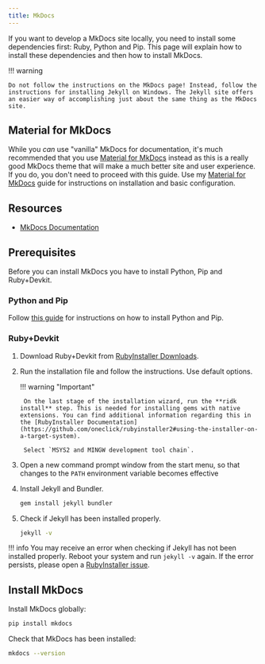 ```yaml
---
title: MkDocs
---
```


If you want to develop a MkDocs site locally, you need to install some dependencies first: Ruby, Python and Pip. This page will explain how to install these dependencies and then how to install MkDocs. 

!!! warning

	Do not follow the instructions on the MkDocs page! Instead, follow the instructions for installing Jekyll on Windows. The Jekyll site offers an easier way of accomplishing just about the same thing as the MkDocs site.

## Material for MkDocs

While you *can* use "vanilla" MkDocs for documentation, it's much recommended that you use [Material for MkDocs](https://squidfunk.github.io/mkdocs-material/) instead as this is a really good MkDocs theme that will make a much better site and user experience. If you do, you don't need to proceed with this guide. Use my [Material for MkDocs](./material-for-mkdocs.md) guide for instructions on installation and basic configuration.

## Resources

- [MkDocs Documentation](https://www.mkdocs.org/user-guide/installation/)

## Prerequisites

Before you can install MkDocs you have to install Python, Pip and Ruby+Devkit.

### Python and Pip

Follow [this guide](./python.md) for instructions on how to install Python and Pip.

### Ruby+Devkit

<div class="steps" markdown>

1. Download Ruby+Devkit from [RubyInstaller Downloads](https://rubyinstaller.org/downloads/).

1. Run the installation file and follow the instructions. Use default options.

	!!! warning "Important"

		On the last stage of the installation wizard, run the **ridk install** step. This is needed for installing gems with native extensions. You can find additional information regarding this in the [RubyInstaller Documentation](https://github.com/oneclick/rubyinstaller2#using-the-installer-on-a-target-system).
		
		Select `MSYS2 and MINGW development tool chain`.

1. Open a new command prompt window from the start menu, so that changes to the `PATH` environment variable becomes effective

1. Install Jekyll and Bundler.
	
	```bash
	gem install jekyll bundler
	```

1. Check if Jekyll has been installed properly.

	```bash
	jekyll -v
	```

</div>

!!! info
	You may receive an error when checking if Jekyll has not been installed properly. Reboot your system and run `jekyll -v` again. If the error persists, please open a [RubyInstaller issue](https://github.com/oneclick/rubyinstaller2/issues/new).

## Install MkDocs

Install MkDocs globally:

```bash
pip install mkdocs
```

Check that MkDocs has been installed:

```bash
mkdocs --version
```